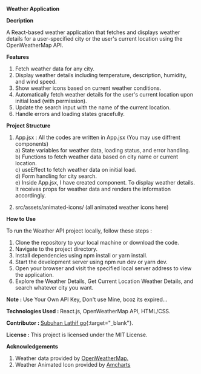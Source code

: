 <b>Weather Application</b>

<b>Decription</b>

A React-based weather application that fetches and displays weather details for a user-specified city or the user's current location using the OpenWeatherMap API.

<b>Features</b>

1) Fetch weather data for any city.
2) Display weather details including temperature, description, humidity, and wind speed.
3) Show weather icons based on current weather conditions.
4) Automatically fetch weather details for the user's current location upon initial load (with permission).
5) Update the search input with the name of the current location.
6) Handle errors and loading states gracefully.

<b>Project Structure</b>

   1) App.jsx : All the codes are written in App.jsx (You may use diffrent components)<br/>
      a) State variables for weather data, loading status, and error handling.<br/>
      b) Functions to fetch weather data based on city name or current location.<br/>
      c) useEffect to fetch weather data on initial load.<br/>
      d) Form handling for city search.<br/>
      e) Inside App.jsx, I have created <WeatherDetails/> component. To display weather details. It receives props for weather data and 
         renders the information accordingly.

   2) src/assets/animated-icons/ (all animated weather icons here)


  
<b>How to Use</b>

To run the Weather API project locally, follow these steps :

1) Clone the repository to your local machine or download the code.
2) Navigate to the project directory.
3) Install dependencies using npm install or yarn install.
4) Start the development server using npm run dev or yarn dev.
5) Open your browser and visit the specified local server address to view the application.
6) Explore the Weather Details, Get Current Location Weather Details, and search whatever city you want.

<b>Note : </b> Use Your Own API Key, Don't use Mine, bcoz its expired...

<b>Technologies Used : </b> React.js, OpenWeatherMap API, HTML/CSS.

<b>Contributor : </b> <a href="https://subuhanbca.netlify.app/" target="_blank">Subuhan Lathif </a>
[go](http://stackoverflow.com){:target="_blank"}.

<b>License : </b> This project is licensed under the MIT License.

<b>Acknowledgements</b>

1) Weather data provided by <a href="https://openweathermap.org/" target="_blank">OpenWeatherMap.</a> <br/>
2) Weather Animated Icon provided by <a href="https://www.amcharts.com/free-animated-svg-weather-icons/" target="_blank">Amcharts</a>

